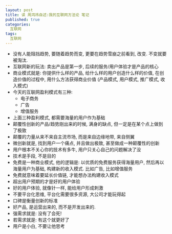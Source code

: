 ```yaml
---
layout: post
title: 读 周鸿祎自述:我的互联网方法论 笔记
published: true
categories:
  互联网
tags:
  互联网
---
```

* 没有人能阻挡趋势, 要随着趋势而变, 更要在趋势雪崩之前看到, 改变. 不变就要被淘汰. 
* 互联网新的玩法: 卖出产品是第一步, 后续的服务/用户体验才是产品的核心
* 商业模式就是: 你提供什么样的产品, 给什么样的用户创造什么样的价值, 在创造价值的过程中, 用什么方法获得商业价值 (产品模式, 用户模式, 推广模式, 收入模式)
* 今天的互联网盈利模式有三种:
  * 电子商务
  * 广告
  * 增值服务
* 上面三种盈利模式, 都需要海量的用户作为基础
* 颠覆性创新的产品/趋势刚出来的时候, 满身的缺点, 但一定是在某个点上做到了极致
* 颠覆的力量从来不来自主流市场, 而是来自边缘地带, 来自侧翼
* 微创新就是, 找到用户一个痛点, 并且做出极致, 甚至做成一种颠覆性的创新
* 用户根本不关心你的技术有多牛, 用户只关心自己的问题解决了没
* 技术是手段, 不是目的
* 免费是一种商业模式, 他的逻辑是: 以优质的免费服务获得海量用户, 然后再以海量用户为基础, 构建新的收入模式. 比如广告, 比如增值服务
* 免费就意味着要延长价值链, 才能想办法构建收入模式
* 超出用户预期的才是好的用户体验
* 好的用户体验, 就像针一样, 能给用户形成刺激
* 不要平台化思维, 平台化需要很多资源, 大公司才能玩得起
* 口碑是衡量创新的标准
* 好产品, 是运营出来的, 而不是开发出来的.
* 强需求就是: 没有了会死!
* 若需求就是: 有这个就更好了
* 用户是小白, 不要让他思考

